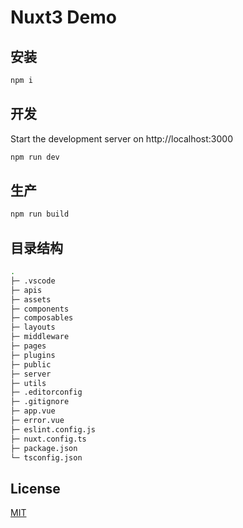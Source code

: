 # Nuxt3 Demo

## 安装
```bash
npm i
```

## 开发
Start the development server on http://localhost:3000
```bash
npm run dev
```

## 生产
```bash
npm run build
```

## 目录结构
```bash
.
├─ .vscode
├─ apis
├─ assets
├─ components
├─ composables
├─ layouts
├─ middleware
├─ pages
├─ plugins
├─ public
├─ server
├─ utils
├─ .editorconfig
├─ .gitignore
├─ app.vue
├─ error.vue
├─ eslint.config.js
├─ nuxt.config.ts
├─ package.json
└─ tsconfig.json
```

## License
[MIT](LICENSE)